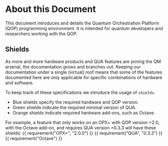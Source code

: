 
# About this Document

This document introduces and details the Quantum Orchestration Platform (QOP) programming environment.
It is intended for quantum developers and researchers working with the QOP.

## Shields

As more and more hardware products and QUA features are joining the QM arsenal, the documentation grows and branches out.
Keeping our documentation under a single (virtual) roof means that some of the features documented here are only applicable
for specific combinations of hardware and software.

To keep track of these specifications we introduce the usage of `shields`.

- Blue shields specify the required hardware and QOP version.
- Green shields indicate the required minimal version of QUA.
- Orange shields indicate required hardware add-ons, such as Octave.

For example, a feature that only works on an OPX+ with QOP version >2.0, with the Octave add-on, and requires QUA version >0.3.3 will have these shields:
{{ requirement("OPX+", "2.0.0") }}
{{ requirement("QUA", "0.3.3") }}
{{ requirement("Octave") }}
